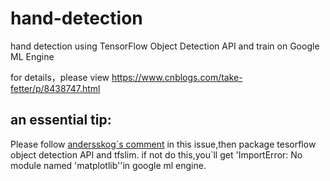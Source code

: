 # hand-detection #
hand detection using TensorFlow Object Detection API and train on  Google ML Engine

for details，please view https://www.cnblogs.com/take-fetter/p/8438747.html

## an essential tip:  
  Please follow [andersskog\`s comment](https://github.com/tensorflow/models/issues/2739)
  in this issue,then package tesorflow object detection API and tfslim.
  if not do this,you`ll get 'ImportError: No module named 'matplotlib''in google ml engine.
  
